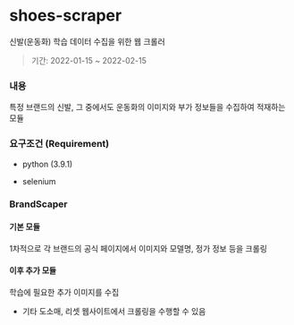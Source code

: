 # shoes-scraper
신발(운동화) 학습 데이터 수집을 위한 웹 크롤러

> 기간: 2022-01-15 ~ 2022-02-15

### 내용

특정 브랜드의 신발, 그 중에서도 운동화의 이미지와 부가 정보들을 수집하여 적재하는 모듈

### 요구조건 (Requirement)

* python (3.9.1)

* selenium

### BrandScaper

#### 기본 모듈

1차적으로 각 브랜드의 공식 페이지에서 이미지와 모델명, 정가 정보 등을 크롤링

#### 이후 추가 모듈

학습에 필요한 추가 이미지를 수집

 - 기타 도소매, 리셋 웹사이트에서 크롤링을 수행할 수 있음
